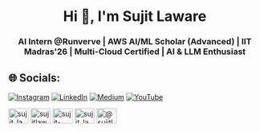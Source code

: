 <h1 align="center">Hi 👋, I'm Sujit Laware</h1>
<h3 align="center">AI Intern @Runverve | AWS AI/ML Scholar (Advanced) | IIT Madras'26 | Multi-Cloud Certified | AI & LLM Enthusiast</h3>


## 🌐 Socials:
[![Instagram](https://img.shields.io/badge/Instagram-%23E4405F.svg?logo=Instagram&logoColor=white)](https://instagram.com/sujit.undefined) [![LinkedIn](https://img.shields.io/badge/LinkedIn-%230077B5.svg?logo=linkedin&logoColor=white)](https://linkedin.com/in/sujit-laware) [![Medium](https://img.shields.io/badge/Medium-12100E?logo=medium&logoColor=white)](https://medium.com/@sujitlaware) [![YouTube](https://img.shields.io/badge/YouTube-%23FF0000.svg?logo=YouTube&logoColor=white)](https://youtube.com/@sujitlaware) 


<!-- Proudly created with GPRM ( https://gprm.itsvg.in ) -->
<a href="https://dev.to/sujit_laware1" target="blank"><img align="center" src="https://raw.githubusercontent.com/rahuldkjain/github-profile-readme-generator/master/src/images/icons/Social/devto.svg" alt="sujit_laware1" height="30" width="40" /></a>
<a href="https://twitter.com/sujitlaware" target="blank"><img align="center" src="https://raw.githubusercontent.com/rahuldkjain/github-profile-readme-generator/master/src/images/icons/Social/twitter.svg" alt="sujitlaware" height="30" width="40" /></a>
<a href="https://linkedin.com/in/sujit-laware" target="blank"><img align="center" src="https://raw.githubusercontent.com/rahuldkjain/github-profile-readme-generator/master/src/images/icons/Social/linked-in-alt.svg" alt="sujit-laware" height="30" width="40" /></a>
<a href="https://instagram.com/sujit_laware1809" target="blank"><img align="center" src="https://raw.githubusercontent.com/rahuldkjain/github-profile-readme-generator/master/src/images/icons/Social/instagram.svg" alt="sujit_laware1809" height="30" width="40" /></a>
<a href="https://medium.com/@sujitlaware" target="blank"><img align="center" src="https://raw.githubusercontent.com/rahuldkjain/github-profile-readme-generator/master/src/images/icons/Social/medium.svg" alt="@sujitlaware" height="30" width="40" /></a>
</p>

